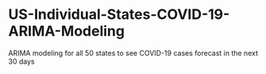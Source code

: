 # US-Individual-States-COVID-19-ARIMA-Modeling
ARIMA modeling for all 50 states to see COVID-19 cases forecast in the next 30 days
